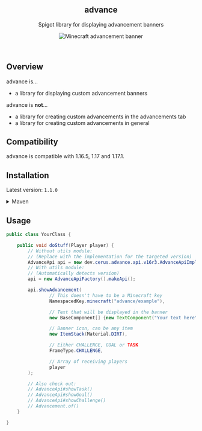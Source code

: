 <h2 align="center">advance</h2>
<p align="center">Spigot library for displaying advancement banners</p>

<p align="center">
    <img alt="Minecraft advancement banner" src="https://i.imgur.com/VNbKDsO.png">
</p>

<br>

## Overview

advance is...

- a library for displaying custom advancement banners

advance is **not**...

- a library for creating custom advancements in the advancements tab
- a library for creating custom advancements in general

## Compatibility

advance is compatible with 1.16.5, 1.17 and 1.17.1.

## Installation

Latest version: `1.1.0`

<details>
<summary>Maven</summary>

```xml

<project>
    <properties>
        <!-- Replace with latest version -->
        <advance.version>1.1.0</advance.version>
    </properties>

    <dependencies>
        <!-- General api module -->
        <dependency>
            <groupId>dev.cerus.advance</groupId>
            <artifactId>api</artifactId>
            <version>${advance.version}</version>
            <scope>compile</scope>
        </dependency>

        <!-- Implementation for 1.16.5 -->
        <!-- Only implement this if you need 1.16.5 support -->
        <dependency>
            <groupId>dev.cerus.advance</groupId>
            <artifactId>api-16R3</artifactId>
            <version>${advance.version}</version>
            <scope>compile</scope>
        </dependency>

        <!-- Implementation for 1.17(.1) -->
        <!-- Only implement this if you need 1.17(.1) support -->
        <dependency>
            <groupId>dev.cerus.advance</groupId>
            <artifactId>api-17R1</artifactId>
            <version>${advance.version}</version>
            <scope>compile</scope>
        </dependency>

        <!-- Optional: Utilities for advance -->
        <dependency>
            <groupId>dev.cerus.advance</groupId>
            <artifactId>util</artifactId>
            <version>${advance.version}</version>
            <scope>compile</scope>
        </dependency>
    </dependencies>
</project>
```

</details>

## Usage

```java
public class YourClass {

    public void doStuff(Player player) {
        // Without utils module:
        // (Replace with the implementation for the targeted version)
        AdvanceApi api = new dev.cerus.advance.api.v16r3.AdvanceApiImpl();
        // With utils module:
        // (Automatically detects version)
        api = new AdvanceApiFactory().makeApi();

        api.showAdvancement(
                // This doesn't have to be a Minecraft key
                NamespacedKey.minecraft("advance/example"),

                // Text that will be displayed in the banner
                new BaseComponent[] {new TextComponent("Your text here")},

                // Banner icon, can be any item
                new ItemStack(Material.DIRT),

                // Either CHALLENGE, GOAL or TASK
                FrameType.CHALLENGE,

                // Array of receiving players
                player
        );

        // Also check out:
        // AdvanceApi#showTask()
        // AdvanceApi#showGoal()
        // AdvanceApi#showChallenge()
        // Advancement.of()
    }

}
```